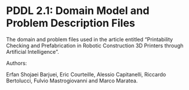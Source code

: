 # PDDL 2.1: Domain Model and Problem Description Files
The domain and problem files used in the article entitled “Printability Checking and Prefabrication in Robotic Construction 3D Printers through Artificial Intelligence”.

Authors:

Erfan Shojaei Barjuei, Eric Courteille, Alessio Capitanelli, Riccardo Bertolucci, Fulvio Mastrogiovanni and Marco Maratea.
